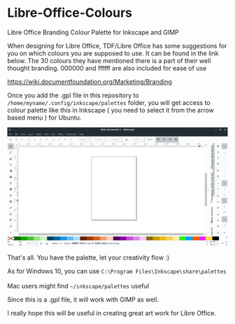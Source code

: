 # Libre-Office-Colours
Libre Office Branding Colour Palette for Inkscape and GIMP

When designing for Libre Office, TDF/Libre Office has some suggestions for you on which colours you are supposed to use. It can be found in the link below. The 30 colours they have mentioned there is a part of their well thought branding. 000000 and ffffff are also included for ease of use

https://wiki.documentfoundation.org/Marketing/Branding

Once you add the .gpl file in this repository to `/home/myname/.config/inkscape/palettes` folder, you will get access to colour palette like this in Inkscape ( you need to select it from the arrow based menu ) for Ubuntu.

![Libre-colours](https://raw.githubusercontent.com/meetdilip/Libre-Office-Colours/master/Libre%20colours.png)

That's all. You have the palette, let your creativity flow :)

As for Windows 10, you can use `C:\Program Files\Inkscape\share\palettes`<br>
<br>
Mac users might find  `~/inkscape/palettes` useful
<br>

Since this is a .gpl file, it will work with GIMP as well.

I really hope this will be useful in creating great art work for Libre Office. 
